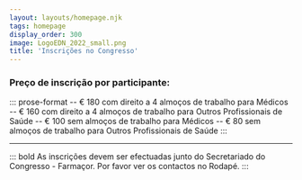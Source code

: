 ```yaml
---
layout: layouts/homepage.njk
tags: homepage
display_order: 300
image: LogoEDN_2022_small.png
title: 'Inscrições no Congresso'
---
```

### Preço de inscrição por participante:
::: prose-format
-- € 180 com direito a 4 almoços de trabalho para Médicos
-- € 160 com direito a 4 almoços de trabalho para Outros Profissionais de Saúde
-- € 100 sem almoços de trabalho para Médicos
-- € 80 sem almoços de trabalho para Outros Profissionais de Saúde
:::

----
::: bold
As inscrições devem ser efectuadas junto do Secretariado do Congresso - Farmaçor.
Por favor ver os contactos no Rodapé.
:::
